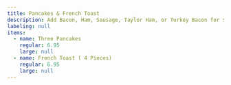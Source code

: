 ```yaml
---
title: Pancakes & French Toast
description: Add Bacon, Ham, Sausage, Taylor Ham, or Turkey Bacon for $2.50. Add Home Fries for $2.50
labeling: null
items:
  - name: Three Pancakes
    regular: 6.95
    large: null
  - name: French Toast ( 4 Pieces)
    regular: 6.95
    large: null
---
```


